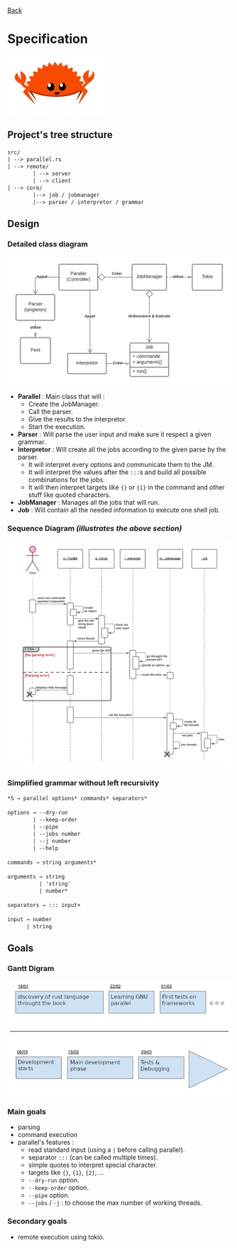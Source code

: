 [Back](README.md)

# Specification

![crab](images/illustrations/rust_crab.png)

## Project's tree structure
```
src/
| --> parallel.rs
| --> remote/
        | --> server
        | --> client
| --> core/
		|--> job / jobmanager
		|--> parser / interpretor / grammar
```

## Design
### Detailed class diagram

![class diagram](images/diagram/class_diagram.png)

- **Parallel** : Main class that will :
    - Create the JobManager.
    - Call the parser.
    - Give the results to the interpretor.
    - Start the execution.
- **Parser** : Will parse the user input and make sure it respect a given grammar.
- **Interpretor** : Will create all the jobs according to the given parse by the parser.
    - It will interpret every options and communicate them to the JM.
    - It will interpret the values after the `:::`s and build all possible combinations for the jobs.
    - It will then interpret targets like `{}` or `{1}` in the command and other stuff like quoted characters.
- **JobManager** : Manages all the jobs that will run.
- **Job** : Will contain all the needed information to execute one shell job.

### Sequence Diagram *(illustrates the above section)*

![sequence diagram](images/diagram/sequence.png)

### Simplified grammar without left recursivity
```
*S → parallel options* commands* separators*

options → --dry-run 
        | --keep-order 
        | --pipe 
        | --jobs number 
        | --j number 
        | --help

commands → string arguments*

arguments → string 
          | 'string'
          | number*

separators → ::: input+

input → number       
      | string 
```

## Goals

### Gantt Digram

![gantt diagram](images/diagram/gantt.png)

### Main goals
- parsing
- command execution
- parallel's features :
    + read standard input (using a `|` before calling parallel).
    + separator `:::` (can be called multiple times).
    + simple quotes to interpret special character.
    + targets like `{}`, `{1}`, `{2}`, ...
    + `--dry-run` option. 
    + `--keep-order` option.
    + `--pipe` option.
    + `--jobs` / `-j` : to choose the max number of working threads.

### Secondary goals
- remote execution using tokio.

